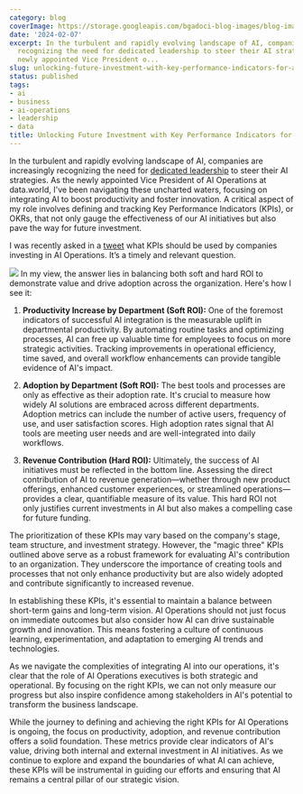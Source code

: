 ```yaml
---
category: blog
coverImage: https://storage.googleapis.com/bgadoci-blog-images/blog-images/images/blog-images/blog-post-images/KPI-owl.png
date: '2024-02-07'
excerpt: In the turbulent and rapidly evolving landscape of AI, companies are increasingly
  recognizing the need for dedicated leadership to steer their AI strategies. As the
  newly appointed Vice President o...
slug: unlocking-future-investment-with-key-performance-indicators-for-ai-operations
status: published
tags:
- ai
- business
- ai-operations
- leadership
- data
title: Unlocking Future Investment with Key Performance Indicators for AI Operations
---
```


In the turbulent and rapidly evolving landscape of AI, companies are increasingly recognizing the need for [dedicated leadership](https://medium.com/datadotworld/help-wanted-why-your-ai-strategy-needs-a-dedicated-executive-d6c5b0765b8d) to steer their AI strategies. As the newly appointed Vice President of AI Operations at data.world, I've been navigating these uncharted waters, focusing on integrating AI to boost productivity and foster innovation. A critical aspect of my role involves defining and tracking Key Performance Indicators (KPIs), or OKRs, that not only gauge the effectiveness of our AI initiatives but also pave the way for future investment.

I was recently asked in a [tweet](https://x.com/damn_ethan/status/1754954721578618944?s=20) what KPIs should be used by companies investing in AI Operations. It’s a timely and relevant question.

![](https://storage.googleapis.com/bgadoci-blog-images/blog-images/images/blog-images/blog-post-images/Screenshot_2024-02-06_at_10.22.00_PM.png) In my view, the answer lies in balancing both soft and hard ROI to demonstrate value and drive adoption across the organization. Here's how I see it:

1. **Productivity Increase by Department (Soft ROI):** One of the foremost indicators of successful AI integration is the measurable uplift in departmental productivity. By automating routine tasks and optimizing processes, AI can free up valuable time for employees to focus on more strategic activities. Tracking improvements in operational efficiency, time saved, and overall workflow enhancements can provide tangible evidence of AI's impact.


1. **Adoption by Department (Soft ROI):** The best tools and processes are only as effective as their adoption rate. It's crucial to measure how widely AI solutions are embraced across different departments. Adoption metrics can include the number of active users, frequency of use, and user satisfaction scores. High adoption rates signal that AI tools are meeting user needs and are well-integrated into daily workflows.


1. **Revenue Contribution (Hard ROI):** Ultimately, the success of AI initiatives must be reflected in the bottom line. Assessing the direct contribution of AI to revenue generation—whether through new product offerings, enhanced customer experiences, or streamlined operations—provides a clear, quantifiable measure of its value. This hard ROI not only justifies current investments in AI but also makes a compelling case for future funding.



The prioritization of these KPIs may vary based on the company's stage, team structure, and investment strategy. However, the "magic three" KPIs outlined above serve as a robust framework for evaluating AI's contribution to an organization. They underscore the importance of creating tools and processes that not only enhance productivity but are also widely adopted and contribute significantly to increased revenue.

In establishing these KPIs, it's essential to maintain a balance between short-term gains and long-term vision. AI Operations should not just focus on immediate outcomes but also consider how AI can drive sustainable growth and innovation. This means fostering a culture of continuous learning, experimentation, and adaptation to emerging AI trends and technologies.

As we navigate the complexities of integrating AI into our operations, it's clear that the role of AI Operations executives is both strategic and operational. By focusing on the right KPIs, we can not only measure our progress but also inspire confidence among stakeholders in AI's potential to transform the business landscape.

While the journey to defining and achieving the right KPIs for AI Operations is ongoing, the focus on productivity, adoption, and revenue contribution offers a solid foundation. These metrics provide clear indicators of AI's value, driving both internal and external investment in AI initiatives. As we continue to explore and expand the boundaries of what AI can achieve, these KPIs will be instrumental in guiding our efforts and ensuring that AI remains a central pillar of our strategic vision.